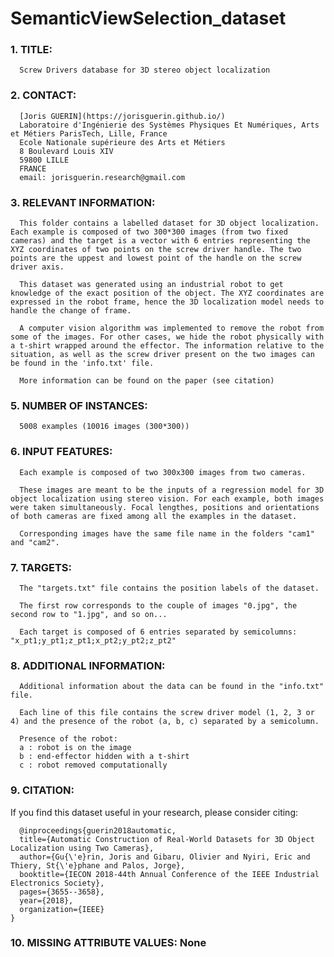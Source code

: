 # SemanticViewSelection_dataset

### 1. TITLE: 

      Screw Drivers database for 3D stereo object localization

### 2. CONTACT: 

      [Joris GUERIN](https://jorisguerin.github.io/)
      Laboratoire d'Ingénierie des Systèmes Physiques Et Numériques, Arts et Métiers ParisTech, Lille, France
      Ecole Nationale supérieure des Arts et Métiers
      8 Boulevard Louis XIV
      59800 LILLE
      FRANCE
      email: jorisguerin.research@gmail.com

### 3. RELEVANT INFORMATION:
      
      This folder contains a labelled dataset for 3D object localization. Each example is composed of two 300*300 images (from two fixed cameras) and the target is a vector with 6 entries representing the XYZ coordinates of two points on the screw driver handle. The two points are the uppest and lowest point of the handle on the screw driver axis.

      This dataset was generated using an industrial robot to get knowledge of the exact position of the object. The XYZ coordinates are expressed in the robot frame, hence the 3D localization model needs to handle the change of frame.

      A computer vision algorithm was implemented to remove the robot from some of the images. For other cases, we hide the robot physically with a t-shirt wrapped around the effector. The information relative to the situation, as well as the screw driver present on the two images can be found in the 'info.txt' file.

      More information can be found on the paper (see citation)

### 5. NUMBER OF INSTANCES:

      5008 examples (10016 images (300*300))

### 6. INPUT FEATURES:

      Each example is composed of two 300x300 images from two cameras.

      These images are meant to be the inputs of a regression model for 3D object localization using stereo vision. For each example, both images were taken simultaneously. Focal lengthes, positions and orientations of both cameras are fixed among all the examples in the dataset.

      Corresponding images have the same file name in the folders "cam1" and "cam2".

### 7. TARGETS:
      
      The "targets.txt" file contains the position labels of the dataset.

      The first row corresponds to the couple of images "0.jpg", the second row to "1.jpg", and so on...

      Each target is composed of 6 entries separated by semicolumns: "x_pt1;y_pt1;z_pt1;x_pt2;y_pt2;z_pt2"

### 8. ADDITIONAL INFORMATION:
      
      Additional information about the data can be found in the "info.txt" file.

      Each line of this file contains the screw driver model (1, 2, 3 or 4) and the presence of the robot (a, b, c) separated by a semicolumn.

      Presence of the robot:
      a : robot is on the image
      b : end-effector hidden with a t-shirt
      c : robot removed computationally

### 9. CITATION:

If you find this dataset useful in your research, please consider citing:

      @inproceedings{guerin2018automatic,
	  title={Automatic Construction of Real-World Datasets for 3D Object Localization using Two Cameras},
	  author={Gu{\'e}rin, Joris and Gibaru, Olivier and Nyiri, Eric and Thiery, St{\'e}phane and Palos, Jorge},
	  booktitle={IECON 2018-44th Annual Conference of the IEEE Industrial Electronics Society},
	  pages={3655--3658},
	  year={2018},
	  organization={IEEE}
	}


### 10. MISSING ATTRIBUTE VALUES: None